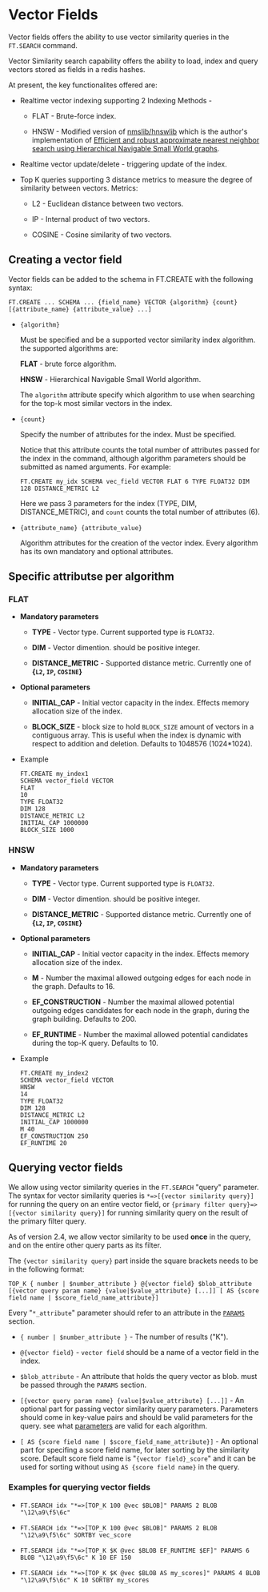 # Vector Fields

Vector fields offers the ability to use vector similarity queries in the `FT.SEARCH` command.

Vector Similarity search capability offers the ability to load, index and query vectors stored as fields in a redis hashes. 

At present, the key functionalites offered are:

* Realtime vector indexing supporting 2 Indexing Methods -

    * FLAT - Brute-force index.

    * HNSW - Modified version of [nmslib/hnswlib](https://github.com/nmslib/hnswlib) which is the author's implementation of [Efficient and robust approximate nearest neighbor search using Hierarchical Navigable Small World graphs](https://arxiv.org/ftp/arxiv/papers/1603/1603.09320.pdf).

* Realtime vector update/delete - triggering update of the index.

* Top K queries supporting 3 distance metrics to measure the degree of similarity between vectors. Metrics:

    * L2 - Euclidean distance between two vectors.

    * IP - Internal product of two vectors.

    * COSINE - Cosine similarity of two vectors.

## Creating a vector field

Vector fields can be added to the schema in FT.CREATE with the following syntax:

```
FT.CREATE ... SCHEMA ... {field_name} VECTOR {algorithm} {count} [{attribute_name} {attribute_value} ...]
```

* `{algorithm}`

    Must be specified and be a supported vector similarity index algorithm. the supported algorithms are:

    **FLAT** - brute force algorithm.

    **HNSW** - Hierarchical Navigable Small World algorithm.

    The `algorithm` attribute specify which algorithm to use when searching for the top-k most similar vectors in the index.

* `{count}`

    Specify the number of attributes for the index. Must be specified.

    Notice that this attribute counts the total number of attributes passed for the index in the command,
    although algorithm parameters should be submitted as named arguments. For example:

    ```
    FT.CREATE my_idx SCHEMA vec_field VECTOR FLAT 6 TYPE FLOAT32 DIM 128 DISTANCE_METRIC L2
    ```

    Here we pass 3 parameters for the index (TYPE, DIM, DISTANCE_METRIC), and `count` counts the total number of attributes (6).

* `{attribute_name} {attribute_value}`

    Algorithm attributes for the creation of the vector index. Every algorithm has its own mandatory and optional attributes.

## Specific attributse per algorithm

### FLAT

* **Mandatory parameters**

    * **TYPE** - 
        Vector type. Current supported type is `FLOAT32`.
    
    * **DIM** - 
        Vector dimention. should be positive integer.
    
    * **DISTANCE_METRIC** - 
        Supported distance metric. Currently one of **{`L2`, `IP`, `COSINE`}**

* **Optional parameters**

    * **INITIAL_CAP** - 
        Initial vector capacity in the index. Effects memory allocation size of the index.

    * **BLOCK_SIZE** - 
        block size to hold `BLOCK_SIZE` amount of vectors in a contiguous array.
        This is useful when the index is dynamic with respect to addition and deletion.
        Defaults to 1048576 (1024*1024).

* Example

    ```
    FT.CREATE my_index1 
    SCHEMA vector_field VECTOR 
    FLAT 
    10 
    TYPE FLOAT32 
    DIM 128 
    DISTANCE_METRIC L2 
    INITIAL_CAP 1000000 
    BLOCK_SIZE 1000
    ```

### HNSW

* **Mandatory parameters**

    * **TYPE** - 
        Vector type. Current supported type is `FLOAT32`.
    
    * **DIM** - 
        Vector dimention. should be positive integer.
    
    * **DISTANCE_METRIC** - 
        Supported distance metric. Currently one of **{`L2`, `IP`, `COSINE`}**

* **Optional parameters**

    * **INITIAL_CAP** - 
        Initial vector capacity in the index. Effects memory allocation size of the index.

    * **M** - 
        Number the maximal allowed outgoing edges for each node in the graph. Defaults to 16.

    * **EF_CONSTRUCTION** - 
        Number the maximal allowed potential outgoing edges candidates for each node in the graph, during the graph building. Defaults to 200.

    * **EF_RUNTIME** - 
        Number the maximal allowed potential candidates during the top-K query. Defaults to 10.

* Example

    ```
    FT.CREATE my_index2 
    SCHEMA vector_field VECTOR 
    HNSW 
    14 
    TYPE FLOAT32 
    DIM 128 
    DISTANCE_METRIC L2 
    INITIAL_CAP 1000000 
    M 40 
    EF_CONSTRUCTION 250 
    EF_RUNTIME 20
    ```

## Querying vector fields

We allow using vector similarity queries in the `FT.SEARCH` "query" parameter. The syntax for vector similarity queries is `*=>[{vector similarity query}]` for running the query on an entire vector field, or `{primary filter query}=>[{vector similarity query}]` for running similarity query on the result of the primary filter query.

As of version 2.4, we allow vector similarity to be used **once** in the query, and on the entire other query parts as its filter.

The `{vector similarity query}` part inside the square brackets needs to be in the following format:

    TOP_K { number | $number_attribute } @{vector field} $blob_attribute [{vector query param name} {value|$value_attribute} [...]] [ AS {score field name | $score_field_name_attribute}]

Every "`*_attribute`" parameter should refer to an attribute in the [`PARAMS`](Commands.md#ftsearch) section.

*   `{ number | $number_attribute }` - The number of results ("K").

*   `@{vector field}` - `vector field` should be a name of a vector field in the index.

*   `$blob_attribute` - An attribute that holds the query vector as blob. must be passed through the `PARAMS` section.

*   `[{vector query param name} {value|$value_attribute} [...]]` - An optional part for passing vector similarity query parameters. Parameters should come in key-value pairs and should be valid parameters for the query. see what [parameters](Vectors.md#specific_attributse_per_algorithm) are valid for each algorithm.

*   `[ AS {score field name | $score_field_name_attribute}]` - An optional part for specifing a score field name, for later sorting by the similarity score. Default score field name is "`{vector field}_score`" and it can be used for sorting without using `AS {score field name}` in the query.

### Examples for querying vector fields

*   ```
    FT.SEARCH idx "*=>[TOP_K 100 @vec $BLOB]" PARAMS 2 BLOB "\12\a9\f5\6c"
    ```

*   ```
    FT.SEARCH idx "*=>[TOP_K 100 @vec $BLOB]" PARAMS 2 BLOB "\12\a9\f5\6c" SORTBY vec_score
    ```

*   ```
    FT.SEARCH idx "*=>[TOP_K $K @vec $BLOB EF_RUNTIME $EF]" PARAMS 6 BLOB "\12\a9\f5\6c" K 10 EF 150
    ```

*   ```
    FT.SEARCH idx "*=>[TOP_K $K @vec $BLOB AS my_scores]" PARAMS 4 BLOB "\12\a9\f5\6c" K 10 SORTBY my_scores
    ```
